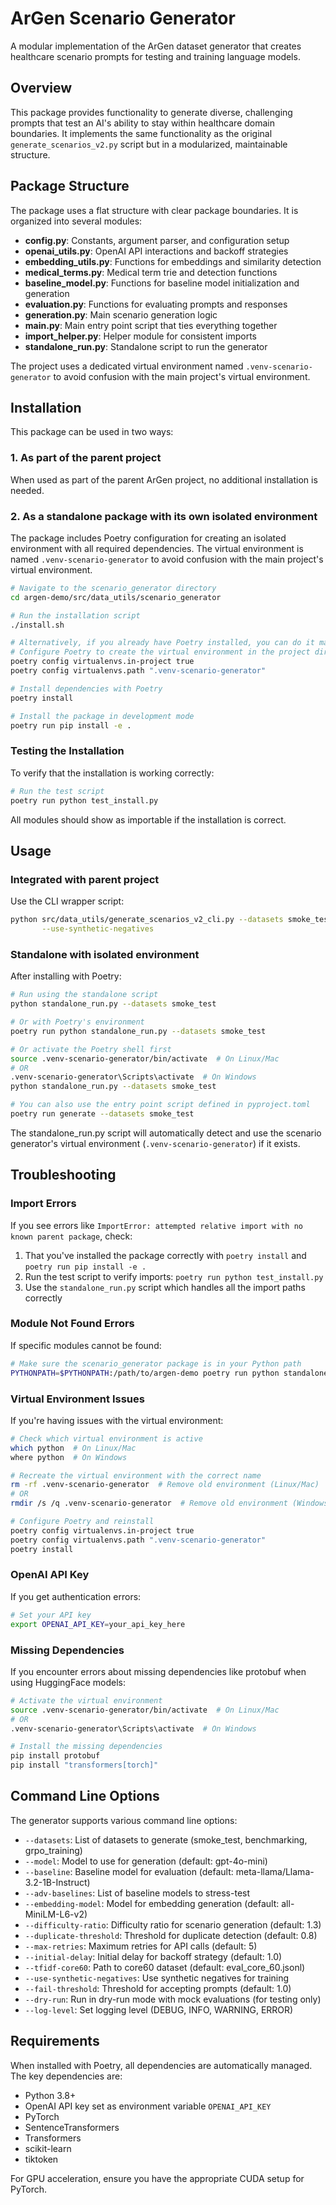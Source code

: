# ArGen Scenario Generator

A modular implementation of the ArGen dataset generator that creates healthcare scenario prompts for testing and training language models.

## Overview

This package provides functionality to generate diverse, challenging prompts that test an AI's ability to stay within healthcare domain boundaries. It implements the same functionality as the original `generate_scenarios_v2.py` script but in a modularized, maintainable structure.

## Package Structure

The package uses a flat structure with clear package boundaries. It is organized into several modules:

- **config.py**: Constants, argument parser, and configuration setup
- **openai_utils.py**: OpenAI API interactions and backoff strategies
- **embedding_utils.py**: Functions for embeddings and similarity detection
- **medical_terms.py**: Medical term trie and detection functions
- **baseline_model.py**: Functions for baseline model initialization and generation
- **evaluation.py**: Functions for evaluating prompts and responses
- **generation.py**: Main scenario generation logic
- **main.py**: Main entry point script that ties everything together
- **import_helper.py**: Helper module for consistent imports
- **standalone_run.py**: Standalone script to run the generator

The project uses a dedicated virtual environment named `.venv-scenario-generator` to avoid confusion with the main project's virtual environment.

## Installation

This package can be used in two ways:

### 1. As part of the parent project

When used as part of the parent ArGen project, no additional installation is needed.

### 2. As a standalone package with its own isolated environment

The package includes Poetry configuration for creating an isolated environment with all required dependencies. The virtual environment is named `.venv-scenario-generator` to avoid confusion with the main project's virtual environment.

```bash
# Navigate to the scenario_generator directory
cd argen-demo/src/data_utils/scenario_generator

# Run the installation script
./install.sh

# Alternatively, if you already have Poetry installed, you can do it manually:
# Configure Poetry to create the virtual environment in the project directory with a custom name
poetry config virtualenvs.in-project true
poetry config virtualenvs.path ".venv-scenario-generator"

# Install dependencies with Poetry
poetry install

# Install the package in development mode
poetry run pip install -e .
```

### Testing the Installation

To verify that the installation is working correctly:

```bash
# Run the test script
poetry run python test_install.py
```

All modules should show as importable if the installation is correct.

## Usage

### Integrated with parent project

Use the CLI wrapper script:

```bash
python src/data_utils/generate_scenarios_v2_cli.py --datasets smoke_test benchmarking grpo_training \
       --use-synthetic-negatives
```

### Standalone with isolated environment

After installing with Poetry:

```bash
# Run using the standalone script
python standalone_run.py --datasets smoke_test

# Or with Poetry's environment
poetry run python standalone_run.py --datasets smoke_test

# Or activate the Poetry shell first
source .venv-scenario-generator/bin/activate  # On Linux/Mac
# OR
.venv-scenario-generator\Scripts\activate  # On Windows
python standalone_run.py --datasets smoke_test

# You can also use the entry point script defined in pyproject.toml
poetry run generate --datasets smoke_test
```

The standalone_run.py script will automatically detect and use the scenario generator's virtual environment (`.venv-scenario-generator`) if it exists.

## Troubleshooting

### Import Errors

If you see errors like `ImportError: attempted relative import with no known parent package`, check:

1. That you've installed the package correctly with `poetry install` and `poetry run pip install -e .`
2. Run the test script to verify imports: `poetry run python test_install.py`
3. Use the `standalone_run.py` script which handles all the import paths correctly

### Module Not Found Errors

If specific modules cannot be found:

```bash
# Make sure the scenario_generator package is in your Python path
PYTHONPATH=$PYTHONPATH:/path/to/argen-demo poetry run python standalone_run.py
```

### Virtual Environment Issues

If you're having issues with the virtual environment:

```bash
# Check which virtual environment is active
which python  # On Linux/Mac
where python  # On Windows

# Recreate the virtual environment with the correct name
rm -rf .venv-scenario-generator  # Remove old environment (Linux/Mac)
# OR
rmdir /s /q .venv-scenario-generator  # Remove old environment (Windows)

# Configure Poetry and reinstall
poetry config virtualenvs.in-project true
poetry config virtualenvs.path ".venv-scenario-generator"
poetry install
```

### OpenAI API Key

If you get authentication errors:

```bash
# Set your API key
export OPENAI_API_KEY=your_api_key_here
```

### Missing Dependencies

If you encounter errors about missing dependencies like protobuf when using HuggingFace models:

```bash
# Activate the virtual environment
source .venv-scenario-generator/bin/activate  # On Linux/Mac
# OR
.venv-scenario-generator\Scripts\activate  # On Windows

# Install the missing dependencies
pip install protobuf
pip install "transformers[torch]"
```

## Command Line Options

The generator supports various command line options:

- `--datasets`: List of datasets to generate (smoke_test, benchmarking, grpo_training)
- `--model`: Model to use for generation (default: gpt-4o-mini)
- `--baseline`: Baseline model for evaluation (default: meta-llama/Llama-3.2-1B-Instruct)
- `--adv-baselines`: List of baseline models to stress-test
- `--embedding-model`: Model for embedding generation (default: all-MiniLM-L6-v2)
- `--difficulty-ratio`: Difficulty ratio for scenario generation (default: 1.3)
- `--duplicate-threshold`: Threshold for duplicate detection (default: 0.8)
- `--max-retries`: Maximum retries for API calls (default: 5)
- `--initial-delay`: Initial delay for backoff strategy (default: 1.0)
- `--tfidf-core60`: Path to core60 dataset (default: eval_core_60.jsonl)
- `--use-synthetic-negatives`: Use synthetic negatives for training
- `--fail-threshold`: Threshold for accepting prompts (default: 1.0)
- `--dry-run`: Run in dry-run mode with mock evaluations (for testing only)
- `--log-level`: Set logging level (DEBUG, INFO, WARNING, ERROR)

## Requirements

When installed with Poetry, all dependencies are automatically managed. The key dependencies are:

- Python 3.8+
- OpenAI API key set as environment variable `OPENAI_API_KEY`
- PyTorch
- SentenceTransformers
- Transformers
- scikit-learn
- tiktoken

For GPU acceleration, ensure you have the appropriate CUDA setup for PyTorch.